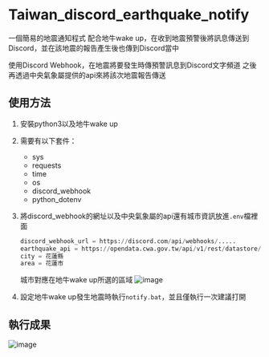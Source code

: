 # Taiwan_discord_earthquake_notify
一個簡易的地震通知程式
配合地牛wake up，在收到地震預警後將訊息傳送到Discord，並在該地震的報告產生後也傳到Discord當中

使用Discord Webhook，在地震將要發生時傳預警訊息到Discord文字頻道
之後再透過中央氣象屬提供的api來將該次地震報告傳送

## 使用方法
1. 安裝python3以及地牛wake up
2. 需要有以下套件：
   - sys
   - requests
   - time
   - os
   - discord_webhook
   - python_dotenv
3. 將discord_webhook的網址以及中央氣象屬的api還有城市資訊放進`.env`檔裡面
   ```py
   discord_webhook_url = https://discord.com/api/webhooks/.....
   earthquake_api = https://opendata.cwa.gov.tw/api/v1/rest/datastore/...
   city = 花蓮縣
   area = 花蓮市
   ```
   城市對應在地牛wake up所選的區域
   ![image](https://github.com/judeabc20221/Taiwan_discord_earthquake_notify/assets/67894118/82bfbc16-66b2-404e-85bf-98c6f22c813f)

5. 設定地牛wake up發生地震時執行`notify.bat`，並且僅執行一次建議打開

## 執行成果
![image](https://github.com/judeabc20221/Taiwan_discord_earthquake_notify/assets/67894118/c7d3f142-12ee-4280-a04d-5ac0ca89e0e8)
